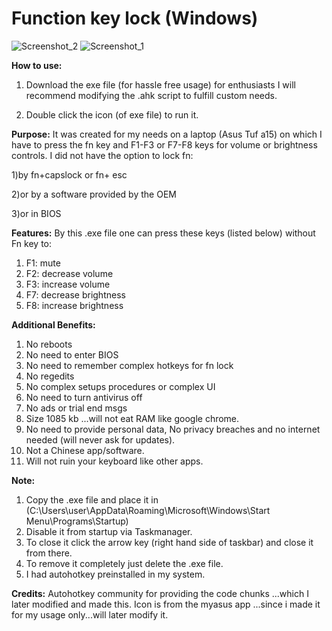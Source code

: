 # Function key lock (Windows) 


![Screenshot_2](https://user-images.githubusercontent.com/76086728/102328648-56051d80-3fad-11eb-8c33-4e2360c525fe.png)        ![Screenshot_1](https://user-images.githubusercontent.com/76086728/102328417-0f172800-3fad-11eb-80a6-cbb15a8c1848.png)


**How to use:**
1) Download the exe file (for hassle free usage)
for enthusiasts I will recommend modifying the .ahk script to fulfill custom needs.

2) Double click the icon (of exe file) to run it.

**Purpose:**
It was created for my needs on a laptop (Asus Tuf a15) on which I have to press the fn key and F1-F3 or F7-F8 keys for volume or brightness controls.
I did not have the option to lock fn:

1)by fn+capslock or fn+ esc 

2)or by a software provided by the OEM 

3)or in BIOS

**Features:**
By this .exe file one can press these keys (listed below) without Fn key to:
1) F1: mute 
2) F2: decrease volume
3) F3: increase volume
4) F7: decrease brightness
5) F8: increase brightness

**Additional Benefits:**

1) No reboots
2) No need to enter BIOS
3) No need to remember complex hotkeys for fn lock
4) No regedits
5) No complex setups procedures or complex UI
6) No need to turn antivirus off
7) No ads or trial end msgs
8) Size 1085 kb ...will not eat RAM like google chrome.
9) No need to provide personal data, No privacy breaches and no internet needed (will never ask for updates).
10) Not a Chinese app/software.
11) Will not ruin your keyboard like other apps.

**Note:** 
1) Copy the .exe file and place it in (C:\Users\user\AppData\Roaming\Microsoft\Windows\Start Menu\Programs\Startup) 
2) Disable it from startup via Taskmanager.
3) To close it click the arrow key (right hand side of taskbar) and close it from there.
4) To remove it completely just delete the .exe file.
5) I had autohotkey preinstalled in my system.

**Credits:**
Autohotkey community for providing the code chunks ...which I later modified and made this.
Icon is from the myasus app ...since i made it for my usage only...will later modify it. 
